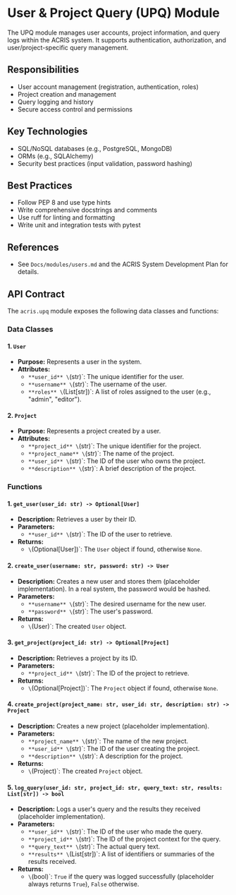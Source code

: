 # User & Project Query (UPQ) Module

The UPQ module manages user accounts, project information, and query logs within the ACRIS system. It supports authentication, authorization, and user/project-specific query management.

## Responsibilities

- User account management (registration, authentication, roles)
- Project creation and management
- Query logging and history
- Secure access control and permissions

## Key Technologies

- SQL/NoSQL databases (e.g., PostgreSQL, MongoDB)
- ORMs (e.g., SQLAlchemy)
- Security best practices (input validation, password hashing)

## Best Practices

- Follow PEP 8 and use type hints
- Write comprehensive docstrings and comments
- Use ruff for linting and formatting
- Write unit and integration tests with pytest

## References

- See `Docs/modules/users.md` and the ACRIS System Development Plan for details.

## API Contract

The `acris.upq` module exposes the following data classes and functions:

### Data Classes

#### 1. `User`
- **Purpose:** Represents a user in the system.
- **Attributes:**
    - `**user_id** \`(str)\`: The unique identifier for the user.
    - `**username** \`(str)\`: The username of the user.
    - `**roles** \`(List[str])\`: A list of roles assigned to the user (e.g., "admin", "editor").

#### 2. `Project`
- **Purpose:** Represents a project created by a user.
- **Attributes:**
    - `**project_id** \`(str)\`: The unique identifier for the project.
    - `**project_name** \`(str)\`: The name of the project.
    - `**user_id** \`(str)\`: The ID of the user who owns the project.
    - `**description** \`(str)\`: A brief description of the project.

### Functions

#### 1. `get_user(user_id: str) -> Optional[User]`
- **Description:** Retrieves a user by their ID.
- **Parameters:**
    - `**user_id** \`(str)\`: The ID of the user to retrieve.
- **Returns:**
    - `\`(Optional[User])\`: The `User` object if found, otherwise `None`.

#### 2. `create_user(username: str, password: str) -> User`
- **Description:** Creates a new user and stores them (placeholder implementation). In a real system, the password would be hashed.
- **Parameters:**
    - `**username** \`(str)\`: The desired username for the new user.
    - `**password** \`(str)\`: The user's password.
- **Returns:**
    - `\`(User)\`: The created `User` object.

#### 3. `get_project(project_id: str) -> Optional[Project]`
- **Description:** Retrieves a project by its ID.
- **Parameters:**
    - `**project_id** \`(str)\`: The ID of the project to retrieve.
- **Returns:**
    - `\`(Optional[Project])\`: The `Project` object if found, otherwise `None`.

#### 4. `create_project(project_name: str, user_id: str, description: str) -> Project`
- **Description:** Creates a new project (placeholder implementation).
- **Parameters:**
    - `**project_name** \`(str)\`: The name of the new project.
    - `**user_id** \`(str)\`: The ID of the user creating the project.
    - `**description** \`(str)\`: A description for the project.
- **Returns:**
    - `\`(Project)\`: The created `Project` object.

#### 5. `log_query(user_id: str, project_id: str, query_text: str, results: List[str]) -> bool`
- **Description:** Logs a user's query and the results they received (placeholder implementation).
- **Parameters:**
    - `**user_id** \`(str)\`: The ID of the user who made the query.
    - `**project_id** \`(str)\`: The ID of the project context for the query.
    - `**query_text** \`(str)\`: The actual query text.
    - `**results** \`(List[str])\`: A list of identifiers or summaries of the results received.
- **Returns:**
    - `\`(bool)\`: `True` if the query was logged successfully (placeholder always returns `True`), `False` otherwise.

